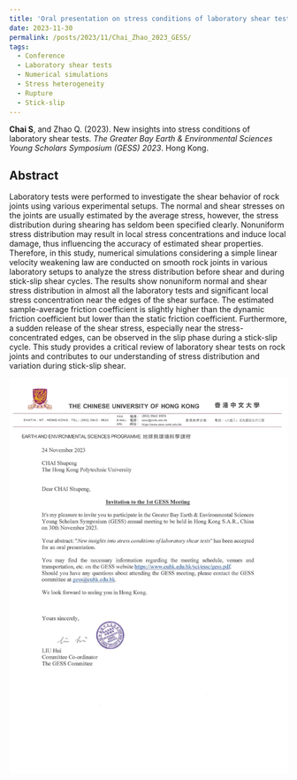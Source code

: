 ```yaml
---
title: 'Oral presentation on stress conditions of laboratory shear tests in GESS (Hong Kong)'
date: 2023-11-30
permalink: /posts/2023/11/Chai_Zhao_2023_GESS/
tags:
  - Conference
  - Laboratory shear tests
  - Numerical simulations
  - Stress heterogeneity
  - Rupture
  - Stick-slip
---
```



**Chai S**, and Zhao Q. (2023). New insights into stress conditions of laboratory shear tests. _The Greater Bay Earth & Environmental Sciences Young Scholars Symposium (GESS) 2023_. Hong Kong.


## Abstract
Laboratory tests were performed to investigate the shear behavior of rock joints using various experimental setups. The normal and shear stresses on the joints are usually estimated by the average stress, however, the stress distribution during shearing has seldom been specified clearly. Nonuniform stress distribution may result in local stress concentrations and induce local damage, thus influencing the accuracy of estimated shear properties. Therefore, in this study, numerical simulations considering a simple linear velocity weakening law are conducted on smooth rock joints in various laboratory setups to analyze the stress distribution before shear and during stick-slip shear cycles. The results show nonuniform normal and shear stress distribution in almost all the laboratory tests and significant local stress concentration near the edges of the shear surface. The estimated sample-average friction coefficient is slightly higher than the dynamic friction coefficient but lower than the static friction coefficient. Furthermore, a sudden release of the shear stress, especially near the stress-concentrated edges, can be observed in the slip phase during a stick-slip cycle. This study provides a critical review of laboratory shear tests on rock joints and contributes to our understanding of stress distribution and variation during stick-slip shear.

<img src='/images/Conferences/Chai2023_GESS.jpg'>
